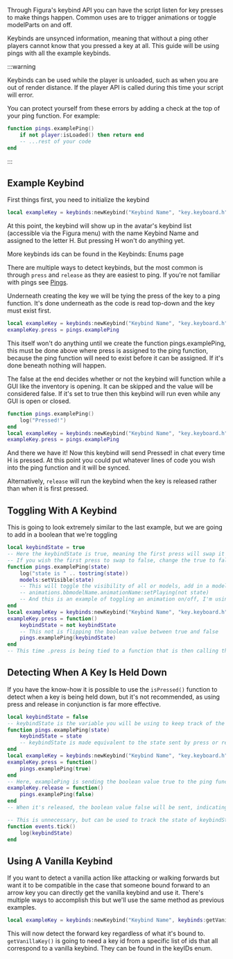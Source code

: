 Through Figura's keybind API you can have the script listen for key presses to make things happen. Common uses are to trigger animations or toggle modelParts on and off.

Keybinds are unsynced information, meaning that without a ping other players cannot know that you pressed a key at all. This guide will be using pings with all the example keybinds.

:::warning

Keybinds can be used while the player is unloaded, such as when you are out of render distance.
If the player API is called during this time your script will error.

You can protect yourself from these errors by adding a check at the top of your ping function. For example:

```lua
function pings.examplePing()
    if not player:isLoaded() then return end
    -- ...rest of your code
end
```

:::

## Example Keybind

First things first, you need to initialize the keybind

```lua
local exampleKey = keybinds:newKeybind("Keybind Name", "key.keyboard.h")
```

At this point, the keybind will show up in the avatar's keybind list (accessible via the Figura menu) with the name Keybind Name and assigned to the letter H. But pressing H won't do anything yet.

More keybinds ids can be found in the Keybinds: Enums page

There are multiple ways to detect keybinds, but the most common is through <code>press</code> and <code>release</code> as they are easiest to ping. If you're not familiar with pings see [Pings](./Pings).

Underneath creating the key we will be tying the press of the key to a ping function. It's done underneath as the code is read top-down and the key must exist first.

```lua
local exampleKey = keybinds:newKeybind("Keybind Name", "key.keyboard.h", false)
exampleKey.press = pings.examplePing
```

This itself won't do anything until we create the function pings.examplePing, this must be done above where press is assigned to the ping function, because the ping function will need to exist before it can be assigned. If it's done beneath nothing will happen.

The false at the end decides whether or not the keybind will function while a GUI like the inventory is opening. It can be skipped and the value will be considered false. If it's set to true then this keybind will run even while any GUI is open or closed.

```lua
function pings.examplePing()
    log("Pressed!")
end
local exampleKey = keybinds:newKeybind("Keybind Name", "key.keyboard.h")
exampleKey.press = pings.examplePing
```

And there we have it! Now this keybind will send Pressed! in chat every time H is pressed. At this point you could put whatever lines of code you wish into the ping function and it will be synced.

Alternatively, <code>release</code> will run the keybind when the key is released rather than when it is first pressed.

## Toggling With A Keybind

This is going to look extremely similar to the last example, but we are going to add in a boolean that we're toggling

```lua
local keybindState = true
-- Here the keybindState is true, meaning the first press will swap it to false
-- If you wish the first press to swap to false, change the true to false above
function pings.examplePing(state)
    log("state is " .. tostring(state))
    models:setVisible(state)
    -- This will toggle the visibility of all or models, add in a model path to turn on/off specific modelParts
    -- animations.bbmodelName.animationName:setPlaying(not state)
    -- And this is an example of toggling an animation on/off, I'm using not state here because the first press will set this toggle to false and thusly stop the animation, swapping the boolean value like this will make the first press play it
end
local exampleKey = keybinds:newKeybind("Keybind Name", "key.keyboard.h")
exampleKey.press = function()
    keybindState = not keybindState
    -- This not is flipping the boolean value between true and false
    pings.examplePing(keybindState)
end
-- This time .press is being tied to a function that is then calling the ping, instead of being 'attached' to it directly.
```

## Detecting When A Key Is Held Down

If you have the know-how it is possible to use the <code>isPressed()</code> function to detect when a key is being held down, but it's not recommended, as using press and release in conjunction is far more effective.

```lua
local keybindState = false
-- keybindState is the variable you will be using to keep track of the pressed-ness of the keybind
function pings.examplePing(state)
    keybindState = state
    -- keybindState is made equivalent to the state sent by press or release for use in other parts of the script
end
local exampleKey = keybinds:newKeybind("Keybind Name", "key.keyboard.h")
exampleKey.press = function()
    pings.examplePing(true)
end
-- Here, examplePing is sending the boolean value true to the ping function
exampleKey.release = function()
    pings.examplePing(false)
end
-- When it's released, the boolean value false will be sent, indicating that the key is no longer being pressed

-- This is unnecessary, but can be used to track the state of keybindState so you can see it working, at this point you can use keybindState wherever and however you wish- as long as it's in the same script file
function events.tick()
    log(keybindState)
end
```

## Using A Vanilla Keybind

If you want to detect a vanilla action like attacking or walking forwards but want it to be compatible in the case that someone bound forward to an arrow key you can directly get the vanilla keybind and use it. There's multiple ways to accomplish this but we'll use the same method as previous examples.

```lua
local exampleKey = keybinds:newKeybind("Keybind Name", keybinds:getVanillaKey("key.forward"))
```

This will now detect the forward key regardless of what it's bound to. <code>getVanillaKey()</code> is going to need a key id from a specific list of ids that all correspond to a vanilla keybind. They can be found in the keyIDs enum.
